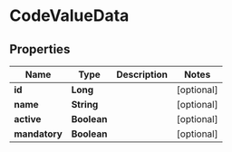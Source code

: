 
# CodeValueData

## Properties
Name | Type | Description | Notes
------------ | ------------- | ------------- | -------------
**id** | **Long** |  |  [optional]
**name** | **String** |  |  [optional]
**active** | **Boolean** |  |  [optional]
**mandatory** | **Boolean** |  |  [optional]



